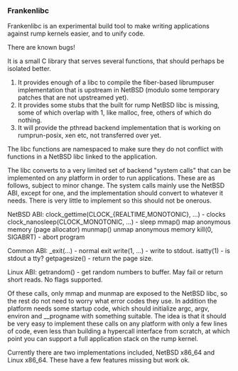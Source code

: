 ### Frankenlibc ###

Frankenlibc is an experimental build tool to make writing applications
against rump kernels easier, and to unify code.

There are known bugs!

It is a small C library that serves several functions, that should perhaps
be isolated better.

1. It provides enough of a libc to compile the fiber-based librumpuser
implementation that is upstream in NetBSD (modulo some temporary patches
that are not upstreamed yet).
2. It provides some stubs that the built for rump NetBSD libc is missing,
some of which overlap with 1, like malloc, free, others of which do nothing.
3. It will provide the pthread backend implementation that is working on
rumprun-posix, xen etc, not transferred over yet.

The libc functions are namespaced to make sure they do not conflict with
functions in a NetBSD libc linked to the application.

The libc converts to a very limited set of backend "system calls" that can
be implemented on any platform in order to run applications. These are as
follows, subject to minor change. The system calls mainly use the NetBSD ABI,
except for one, and the implementation should convert to whatever it needs.
There is very little to implement so this should not be onerous.

NetBSD ABI:
clock\_gettime(CLOCK\_{REALTIME,MONOTONIC}, ...) - clocks
clock\_nanosleep(CLOCK\_MONOTONIC, ...) - sleep
mmap() map anonymous memory (page allocator)
munmap() unmap anonymous memory
kill(0, SIGABRT) - abort program

Common ABI:
\_exit(...) - normal exit
write(1, ...) - write to stdout.
isatty(1) - is stdout a tty?
getpagesize() - return the page size.

Linux ABI:
getrandom() - get random numbers to buffer. May fail or return short reads.
No flags supported.

Of these calls, only mmap and munmap are exposed to the NetBSD libc, so the
rest do not need to worry what error codes they use. In addition the platform
needs some startup code, which should initialize argc, argv, environ and
\_\_progname with something suitable. The idea is that it should be very easy
to implement these calls on any platform with only a few lines of code, even
less than building a hypercall interface from scratch, at which point you can
support a full application stack on the rump kernel.

Currently there are two implementations included, NetBSD x86\_64 and Linux
x86\_64. These have a few features missing but work ok.
